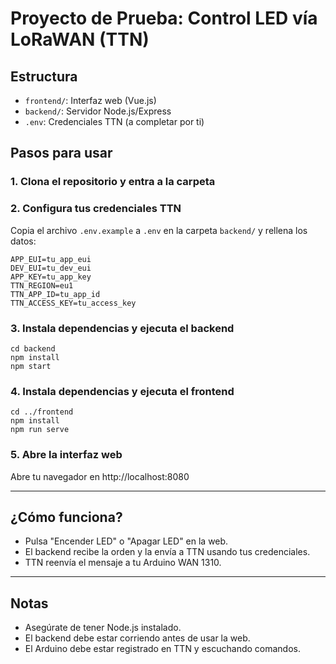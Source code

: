# Proyecto de Prueba: Control LED vía LoRaWAN (TTN)

## Estructura
- `frontend/`: Interfaz web (Vue.js)
- `backend/`: Servidor Node.js/Express
- `.env`: Credenciales TTN (a completar por ti)

## Pasos para usar

### 1. Clona el repositorio y entra a la carpeta

### 2. Configura tus credenciales TTN
Copia el archivo `.env.example` a `.env` en la carpeta `backend/` y rellena los datos:

```
APP_EUI=tu_app_eui
DEV_EUI=tu_dev_eui
APP_KEY=tu_app_key
TTN_REGION=eu1
TTN_APP_ID=tu_app_id
TTN_ACCESS_KEY=tu_access_key
```

### 3. Instala dependencias y ejecuta el backend
```
cd backend
npm install
npm start
```

### 4. Instala dependencias y ejecuta el frontend
```
cd ../frontend
npm install
npm run serve
```

### 5. Abre la interfaz web
Abre tu navegador en http://localhost:8080

---

## ¿Cómo funciona?
- Pulsa "Encender LED" o "Apagar LED" en la web.
- El backend recibe la orden y la envía a TTN usando tus credenciales.
- TTN reenvía el mensaje a tu Arduino WAN 1310.

---

## Notas
- Asegúrate de tener Node.js instalado.
- El backend debe estar corriendo antes de usar la web.
- El Arduino debe estar registrado en TTN y escuchando comandos. 